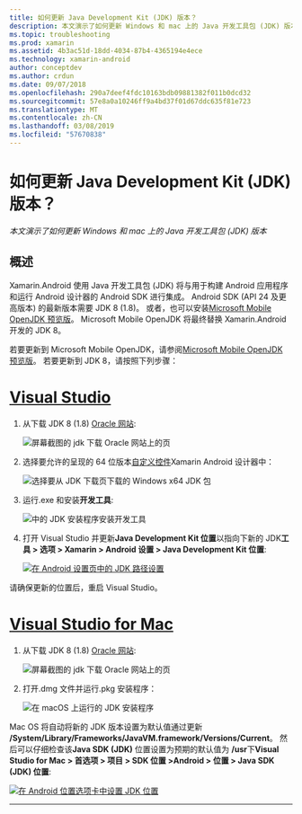 ```yaml
---
title: 如何更新 Java Development Kit (JDK) 版本？
description: 本文演示了如何更新 Windows 和 mac 上的 Java 开发工具包 (JDK) 版本
ms.topic: troubleshooting
ms.prod: xamarin
ms.assetid: 4b3ac51d-18dd-4034-87b4-4365194e4ece
ms.technology: xamarin-android
author: conceptdev
ms.author: crdun
ms.date: 09/07/2018
ms.openlocfilehash: 290a7deef4fdc10163bdb09881382f011b0dcd32
ms.sourcegitcommit: 57e8a0a10246ff9a4bd37f01d67ddc635f81e723
ms.translationtype: MT
ms.contentlocale: zh-CN
ms.lasthandoff: 03/08/2019
ms.locfileid: "57670838"
---
```

# <a name="how-do-i-update-the-java-development-kit-jdk-version"></a>如何更新 Java Development Kit (JDK) 版本？

_本文演示了如何更新 Windows 和 mac 上的 Java 开发工具包 (JDK) 版本_

## <a name="overview"></a>概述

Xamarin.Android 使用 Java 开发工具包 (JDK) 将与用于构建 Android 应用程序和运行 Android 设计器的 Android SDK 进行集成。 Android SDK (API 24 及更高版本) 的最新版本需要 JDK 8 (1.8)。 或者，也可以安装[Microsoft Mobile OpenJDK 预览版](~/android/get-started/installation/openjdk.md)。 Microsoft Mobile OpenJDK 将最终替换 Xamarin.Android 开发的 JDK 8。

若要更新到 Microsoft Mobile OpenJDK，请参阅[Microsoft Mobile OpenJDK 预览版](~/android/get-started/installation/openjdk.md)。 若要更新到 JDK 8，请按照下列步骤：

# <a name="visual-studiotabwindows"></a>[Visual Studio](#tab/windows)

1.  从下载 JDK 8 (1.8) [Oracle 网站](https://www.oracle.com/technetwork/java/javase/downloads/index.html):

    ![屏幕截图的 jdk 下载 Oracle 网站上的页](update-jdk-images/image1.png)

2.  选择要允许的呈现的 64 位版本[自定义控件](https://developer.xamarin.com/releases/vs/xamarin.vs_4/xamarin.vs_4.2/#androiddesignercustomcontrols)Xamarin Android 设计器中：

    ![选择要从 JDK 下载页下载的 Windows x64 JDK 包](update-jdk-images/image2.png)

3.  运行.exe 和安装**开发工具**:

    ![中的 JDK 安装程序安装开发工具](update-jdk-images/image3.png)

4.  打开 Visual Studio 并更新**Java Development Kit 位置**以指向下新的 JDK**工具 > 选项 > Xamarin > Android 设置 > Java Development Kit 位置**:

    [![在 Android 设置页中的 JDK 路径设置](update-jdk-images/image4-sml.png)](update-jdk-images/image4.png#lightbox)

请确保更新的位置后，重启 Visual Studio。

# <a name="visual-studio-for-mactabmacos"></a>[Visual Studio for Mac](#tab/macos)

1.  从下载 JDK 8 (1.8) [Oracle 网站](https://www.oracle.com/technetwork/java/javase/downloads/index.html):

    ![屏幕截图的 jdk 下载 Oracle 网站上的页](update-jdk-images/image1.png)

2.  打开.dmg 文件并运行.pkg 安装程序：

    ![在 macOS 上运行的 JDK 安装程序](update-jdk-images/image5.png)

Mac OS 将自动将新的 JDK 版本设置为默认值通过更新 **/System/Library/Frameworks/JavaVM.framework/Versions/Current**。 然后可以仔细检查该**Java SDK (JDK)** 位置设置为预期的默认值为 **/usr**下**Visual Studio for Mac > 首选项 > 项目 > SDK 位置 >Android > 位置 > Java SDK (JDK) 位置**:

[![在 Android 位置选项卡中设置 JDK 位置](update-jdk-images/image6-sml.png)](update-jdk-images/image6.png#lightbox)

-----

